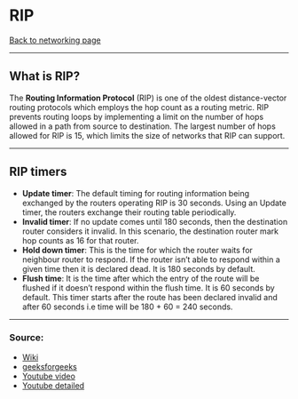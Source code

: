 # RIP
[Back to networking page](index.md)
- --
## What is RIP?
The **Routing Information Protocol** (RIP) is one of the oldest distance-vector routing protocols which employs the hop count as a routing metric. RIP prevents routing loops by implementing a limit on the number of hops allowed in a path from source to destination. The largest number of hops allowed for RIP is 15, which limits the size of networks that RIP can support.
- --
## RIP timers 
- **Update timer**: The default timing for routing information being exchanged by the routers operating RIP is 30 seconds. Using an Update timer, the routers exchange their routing table periodically.
- **Invalid timer**: If no update comes until 180 seconds, then the destination router considers it invalid. In this scenario, the destination router mark hop counts as 16 for that router.
- **Hold down timer**: This is the time for which the router waits for neighbour router to respond. If the router isn’t able to respond within a given time then it is declared dead. It is 180 seconds by default.
- **Flush time**: It is the time after which the entry of the route will be flushed if it doesn’t respond within the flush time. It is 60 seconds by default. This timer starts after the route has been declared invalid and after 60 seconds i.e time will be 180 + 60 = 240 seconds.

- --
### Source:
- [Wiki](https://en.wikipedia.org/wiki/Routing_Information_Protocol)
- [geeksforgeeks](https://www.geeksforgeeks.org/routing-information-protocol-rip/)
- [Youtube video](https://youtu.be/rIU2dKnPd0E)
- [Youtube detailed](https://youtu.be/pQQ5wNgbQw8)